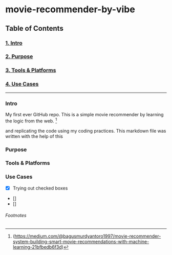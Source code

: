 # movie-recommender-by-vibe
## Table of Contents
### [1. Intro](#intro)
### [2. Purpose](#purpose)
### [3. Tools & Platforms](#Tools-&-Platforms-Used)
### [4. Use Cases](#Use-Cases)
---

### Intro

My first ever GitHub repo. This is a simple movie recommender by learning the logic from the web. [^1]

and replicating the code using my coding practices. This markdown file was written with the help of this

### Purpose

### Tools & Platforms

### Use Cases
- [x] Trying out checked boxes
- []
- [] 

###### Footnotes
[^1]: (https://medium.com/@bagusmurdyantoro1997/movie-recommender-system-building-smart-movie-recommendations-with-machine-learning-21bfbedb6f3d)